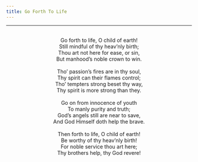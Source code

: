 ```yaml
---
title: Go Forth To Life
---
```


---
<center>
<br/>
Go forth to life, O child of earth!<br/>
Still mindful of thy heav’nly birth;<br/>
Thou art not here for ease, or sin,<br/>
But manhood’s noble crown to win.<br/>
<br/>
Tho’ passion’s fires are in thy soul,<br/>
Thy spirit can their flames control;<br/>
Tho’ tempters strong beset thy way,<br/>
Thy spirit is more strong than they.<br/>
<br/>
Go on from innocence of youth<br/>
To manly purity and truth;<br/>
God’s angels still are near to save,<br/>
And God Himself doth help the brave.<br/>
<br/>
Then forth to life, O child of earth!<br/>
Be worthy of thy heav’nly birth!<br/>
For noble service thou art here;<br/>
Thy brothers help, thy God revere!<br/>

</center>